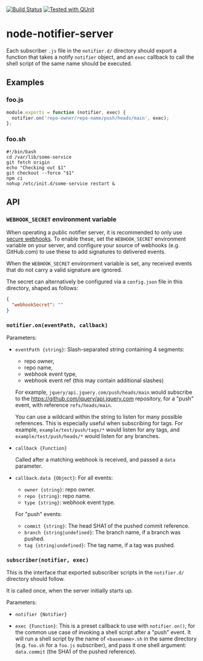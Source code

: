 [![Build Status](https://github.com/jquery/node-notifier-server/actions/workflows/CI.yaml/badge.svg)](https://github.com/jquery/node-notifier-server/actions/workflows/CI.yaml)
[![Tested with QUnit](https://img.shields.io/badge/tested_with-qunit-9c3493.svg)](https://qunitjs.com/)

# node-notifier-server

Each subscriber `.js` file in the `notifier.d/` directory should export a function that takes a notify `notifier` object, and an `exec` callback to call the shell script of the same name should be executed.

## Examples

### foo.js

```javascript
module.exports = function (notifier, exec) {
  notifier.on('repo-owner/repo-name/push/heads/main', exec);
};
```

### foo.sh

```shell
#!/bin/bash
cd /var/lib/some-service
git fetch origin
echo "Checking out $1"
git checkout --force "$1"
npm ci
nohup /etc/init.d/some-service restart &
```

## API

### `WEBHOOK_SECRET` environment variable

When operating a public notifier server, it is recommended to only use [secure webhooks](https://docs.github.com/en/developers/webhooks-and-events/webhooks/securing-your-webhooks). To enable these, set the `WEBHOOK_SECRET` environment variable on your server, and configure your source of webhooks (e.g. GitHub.com) to use these to add signatures to delivered events.

When the `WEBHOOK_SECRET` environment variable is set, any received events that do not carry a valid signature are ignored.

The secret can alternatively be configured via a `config.json` file in this directory, shaped as follows:

```json
{
  "webhookSecret": ""
}
```

### `notifier.on(eventPath, callback)`

Parameters:
* `eventPath {string}`: Slash-separated string containing 4 segments:
  - repo owner,
  - repo name,
  - webhook event type,
  - webhook event ref (this may contain additional slashes)

  For example, `jquery/api.jquery.com/push/heads/main` would subscribe to the https://github.com/jquery/api.jquery.com repository, for a "push" event, with reference `refs/heads/main`.

  You can use a wildcard within the string to listen for many possible references.
  This is especially useful when subscribing for tags.
  For example, `example/test/push/tags/*` would listen for any tags, and `example/test/push/heads/*` would listen for any branches.

* `callback {Function}`

  Called after a matching webhook is received, and passed a `data` parameter.

* `callback.data {Object}`:
  For all events:
  - `owner {string}`: repo owner.
  - `repo {string}`: repo name.
  - `type {string}`: webhook event type.

  For "push" events:
  - `commit {string}`: The head SHA1 of the pushed commit reference.
  - `branch {string|undefined}`: The branch name, if a branch was pushed.
  - `tag {string|undefined}`: The tag name, if a tag was pushed.

### `subscriber(notifier, exec)`

This is the interface that exported subscriber scripts in the `notifier.d/` directory should follow.

It is called once, when the server initially starts up.

Parameters:

* `notifier {Notifier}`

* `exec {Function}`: This is a preset callback to use with `notifier.on()`, for the common use case of invoking a shell script after a "push" event. It will run a shell script by the name of `<basename>.sh` in the same directory (e.g. `foo.sh` for a `foo.js` subscriber), and pass it one shell argument: `data.commit` (the SHA1 of the pushed reference).
